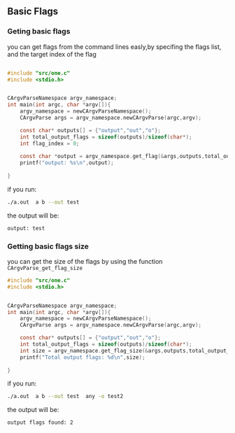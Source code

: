 
## Basic Flags
### Geting basic flags
you can get flags from the command lines easly,by specifing the flags list, 
and the target index of the flag 

```c

#include "src/one.c"
#include <stdio.h>


CArgvParseNamespace argv_namespace;
int main(int argc, char *argv[]){
    argv_namespace = newCArgvParseNamespace();
    CArgvParse args = argv_namespace.newCArgvParse(argc,argv);

    const char* outputs[] = {"output","out","o"};
    int total_output_flags = sizeof(outputs)/sizeof(char*);
    int flag_index = 0;
    
    const char *output = argv_namespace.get_flag(&args,outputs,total_output_flags,flag_index);
    printf("output: %s\n",output);
    
}
```
if you run:
```bash
./a.out  a b --out test
```
the output will be:
```bash
output: test
```

### Getting basic flags size

you can get the size of the flags by using the function `CArgvParse_get_flag_size` 
```c
#include "src/one.c"
#include <stdio.h>


CArgvParseNamespace argv_namespace;
int main(int argc, char *argv[]){
    argv_namespace = newCArgvParseNamespace();
    CArgvParse args = argv_namespace.newCArgvParse(argc,argv);

    const char* outputs[] = {"output","out","o"};
    int total_output_flags = sizeof(outputs)/sizeof(char*);
    int size = argv_namespace.get_flag_size(&args,outputs,total_output_flags);
    printf("Total output flags: %d\n",size);
    
}
```
if you run:
```bash
./a.out  a b --out test  any -o test2 
```
the output will be:
```bash
output flags found: 2
```